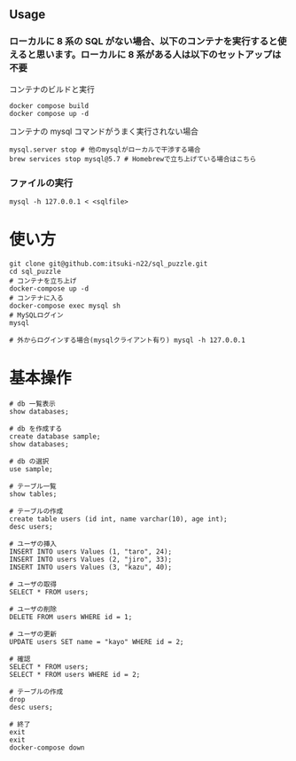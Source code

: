 ## Usage

### ローカルに 8 系の SQL がない場合、以下のコンテナを実行すると使えると思います。ローカルに 8 系がある人は以下のセットアップは不要

コンテナのビルドと実行

```
docker compose build
docker compose up -d
```

コンテナの mysql コマンドがうまく実行されない場合

```
mysql.server stop # 他のmysqlがローカルで干渉する場合
brew services stop mysql@5.7 # Homebrewで立ち上げている場合はこちら
```

### ファイルの実行

```
mysql -h 127.0.0.1 < <sqlfile>
```

# 使い方

```
git clone git@github.com:itsuki-n22/sql_puzzle.git
cd sql_puzzle
# コンテナを立ち上げ
docker-compose up -d
# コンテナに入る
docker-compose exec mysql sh
# MySQLログイン
mysql

# 外からログインする場合(mysqlクライアント有り) mysql -h 127.0.0.1
```

# 基本操作

```
# db 一覧表示
show databases;

# db を作成する
create database sample;
show databases;

# db の選択
use sample;

# テーブル一覧
show tables;

# テーブルの作成
create table users (id int, name varchar(10), age int);
desc users;

# ユーザの挿入
INSERT INTO users Values (1, "taro", 24);
INSERT INTO users Values (2, "jiro", 33);
INSERT INTO users Values (3, "kazu", 40);

# ユーザの取得
SELECT * FROM users;

# ユーザの削除
DELETE FROM users WHERE id = 1;

# ユーザの更新
UPDATE users SET name = "kayo" WHERE id = 2;

# 確認
SELECT * FROM users;
SELECT * FROM users WHERE id = 2;

# テーブルの作成
drop
desc users;

# 終了
exit
exit
docker-compose down
```
